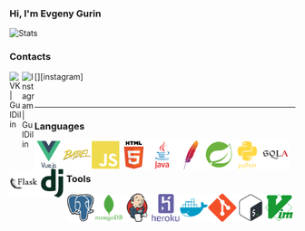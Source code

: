 ### Hi, I'm Evgeny Gurin

![Stats](https://github-readme-stats.vercel.app/api?username=GulDilin&show_icons=true&count_private=true&theme=codeSTACKr)

### Contacts
[<img align="left" alt="VK | GulDilin" width="22px" src="https://cdn.jsdelivr.net/npm/simple-icons@v3/icons/vk.svg" />][vk]
[<img align="left" alt="Instagram | GulDilin" width="22px" src="https://cdn.jsdelivr.net/npm/simple-icons@v3/icons/instagram.svg" />][instagram]


[vk]: https://vk.com/guldilin


<br/>
<hr>

### Languages

<img align="left" alt="VueJs" width="50px" src="https://github.com/devicons/devicon/blob/master/icons/vuejs/vuejs-original-wordmark.svg" />
<img align="left" alt="babel" width="50px" src="https://github.com/devicons/devicon/blob/master/icons/babel/babel-original.svg" />
<img align="left" alt="javascript" width="50px" src="https://github.com/devicons/devicon/blob/master/icons/javascript/javascript-plain.svg" />
<img align="left" alt="HTML5" width="50px" src="https://github.com/devicons/devicon/blob/master/icons/html5/html5-original-wordmark.svg" />

<img align="left" alt="Java" width="50px" src="https://github.com/devicons/devicon/blob/master/icons/java/java-original-wordmark.svg" />
<img align="left" alt="Maven" width="50px" src="https://raw.githubusercontent.com/github/explore/80688e429a7d4ef2fca1e82350fe8e3517d3494d/topics/maven/maven.png" />
<img align="left" alt="Spring Boot" width="50px" src="https://raw.githubusercontent.com/github/explore/80688e429a7d4ef2fca1e82350fe8e3517d3494d/topics/spring-boot/spring-boot.png" />

<img align="left" alt="Python" width="50px" src="https://github.com/devicons/devicon/blob/master/icons/python/python-plain-wordmark.svg" />
<img align="left" alt="sqlalchemy" width="50px" src="https://github.com/devicons/devicon/blob/master/icons/sqlalchemy/sqlalchemy-original.svg" />
<img align="left" alt="Flask" width="50px" src="https://github.com/devicons/devicon/blob/master/icons/flask/flask-original-wordmark.svg" />
<img align="left" alt="Django" width="50px" src="https://github.com/devicons/devicon/blob/master/icons/django/django-plain.svg" />

<br/>
<br/>

### Tools
<img align="left" alt="postgresql" width="50px" src="https://github.com/devicons/devicon/blob/master/icons/postgresql/postgresql-original.svg" />
<img align="left" alt="postgresql" width="50px" src="https://github.com/devicons/devicon/blob/master/icons/mongodb/mongodb-plain-wordmark.svg" />

<img align="left" alt="jenkins" width="50px" src="https://github.com/devicons/devicon/blob/master/icons/jenkins/jenkins-original.svg" />
<img align="left" alt="heroku" width="50px" src="https://github.com/devicons/devicon/blob/master/icons/heroku/heroku-plain-wordmark.svg" />
<img align="left" alt="docker" width="50px" src="https://github.com/devicons/devicon/blob/master/icons/docker/docker-plain.svg" />
<img align="left" alt="git" width="50px" src="https://github.com/devicons/devicon/blob/master/icons/git/git-plain.svg" />
<img align="left" alt="Bash" width="50px" src="https://github.com/devicons/devicon/blob/master/icons/bash/bash-original.svg" />
<img align="left" alt="vim" width="50px" src="https://github.com/devicons/devicon/blob/master/icons/vim/vim-plain.svg" />


<!--
**GulDilin/guldilin** is a ✨ _special_ ✨ repository because its `README.md` (this file) appears on your GitHub profile.

Here are some ideas to get you started:

- 🔭 I’m currently working on ...
- 🌱 I’m currently learning ...
- 👯 I’m looking to collaborate on ...
- 🤔 I’m looking for help with ...
- 💬 Ask me about ...
- 📫 How to reach me: ...
- 😄 Pronouns: ...
- ⚡ Fun fact: ...
-->
